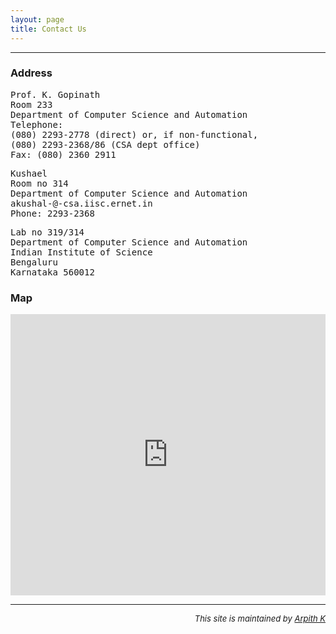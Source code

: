 ```yaml
---
layout: page
title: Contact Us
---
```


***

### Address
<pre>
Prof. K. Gopinath
Room 233
Department of Computer Science and Automation
Telephone: 
(080) 2293-2778 (direct) or, if non-functional, 
(080) 2293-2368/86 (CSA dept office) 
Fax: (080) 2360 2911 
</pre>
<pre>
Kushael
Room no 314
Department of Computer Science and Automation
akushal-@-csa.iisc.ernet.in
Phone: 2293-2368 
</pre>
<pre>
Lab no 319/314
Department of Computer Science and Automation
Indian Institute of Science
Bengaluru
Karnataka 560012</pre>


 

### Map
<iframe
  width="100%"
  height="450"
  frameborder="7" style="border:0"
  src="https://www.google.com/maps/embed/v1/place?key=AIzaSyC0YQNCo7EsalG5qNJYmLoDsAwziyn48ng
    &q=IISc+Department+of+Computer+Science+and+automation, Bengaluru+India" allowfullscreen>
</iframe>

***


<div align="right">
<font size="2"><i>This site is maintained by <a href="http://arpith.xyz" target="_blank">Arpith K</a></i></font>
</div>
